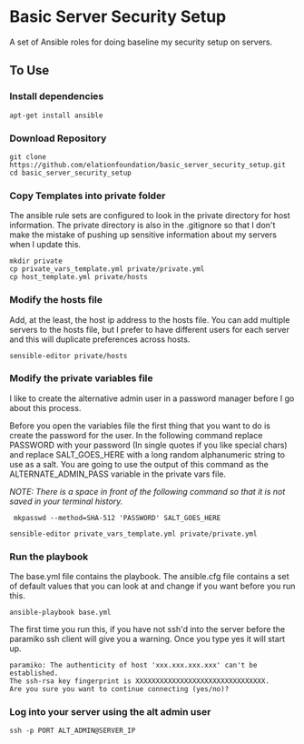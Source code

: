 # Basic Server Security Setup
A set of Ansible roles for doing baseline my security setup on servers.

## To Use

### Install dependencies

```
apt-get install ansible
```

### Download Repository

```
git clone https://github.com/elationfoundation/basic_server_security_setup.git
cd basic_server_security_setup
```

### Copy Templates into private folder

The ansible rule sets are configured to look in the private directory for host information. The private directory is also in the .gitignore so that I don't make the mistake of pushing up sensitive information about my servers when I update this.

```
mkdir private
cp private_vars_template.yml private/private.yml
cp host_template.yml private/hosts
```


### Modify the hosts file

Add, at the least, the host ip address to the hosts file. You can add multiple servers to the hosts file, but I prefer to have different users for each server and this will duplicate preferences across hosts.

```
sensible-editor private/hosts
```

### Modify the private variables file

I like to create the alternative admin user in a password manager before I go about this process.

Before you open the variables file the first thing that you want to do is create the password for the user. In the following command replace PASSWORD with your password (In single quotes if you like special chars) and replace SALT_GOES_HERE with a long random alphanumeric string to use as a salt. You are going to use the output of this command as the ALTERNATE_ADMIN_PASS variable in the private vars file.

*NOTE: There is a space in front of the following command so that it is not saved in your terminal history.*
```
 mkpasswd --method=SHA-512 'PASSWORD' SALT_GOES_HERE
```

```
sensible-editor private_vars_template.yml private/private.yml
```


### Run the playbook

The base.yml file contains the playbook. The ansible.cfg file contains a set of default values that you can look at and change if you want before you run this.

```
ansible-playbook base.yml
```

The first time you run this, if you have not ssh'd into the server before the paramiko ssh client will give you a warning. Once you type yes it will start up.

```
paramiko: The authenticity of host 'xxx.xxx.xxx.xxx' can't be established.
The ssh-rsa key fingerprint is XXXXXXXXXXXXXXXXXXXXXXXXXXXXXXXX.
Are you sure you want to continue connecting (yes/no)?
```

### Log into your server using the alt admin user

```
ssh -p PORT ALT_ADMIN@SERVER_IP
```
